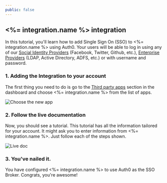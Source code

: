 ```yaml
---
public: false
---
```


## <%= integration.name %> integration

In this tutorial, you'll learn how to add Single Sign On (SSO) to <%= integration.name %> using Auth0. Your users will be able to log in using any of our [Social Identity Providers](@@base_url@@/identityproviders) (Facebook, Twitter, Github, etc.), [Enterprise Providers](@@base_url@@/identityproviders) (LDAP, Active Directory, ADFS, etc.) or with username and password.

### 1. Adding the Integration to your account

The first thing you need to do is go to the [Third party apps](https://app.auth0.com/#/externalapps/create) section in the dashboard and choose <%= integration.name %> from the list of apps.

![Choose the new app](https://cloudup.com/cs5kEnkFs9i+)

### 2. Follow the live documentation

Now, you should see a tutorial. This tutorial has all the information tailored for your account. It might ask you to enter information from <%= integration.name %>. Just follow each of the steps shown.

![Live doc](https://cloudup.com/iOFJHDb5M4O+)

### 3. You've nailed it.

You have configured <%= integration.name %> to use Auth0 as the SSO Broker. Congrats, you're awesome!

